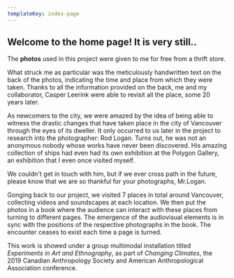 ```yaml
---
templateKey: index-page
---
```

Welcome to the home page! It is very still..
--------------------------------------



The **photos** used in this project were given to me for free from a thrift store.

What struck me as particular was the meticulously handwritten text on the back of the photos, indicating the time and place from which they were taken. Thanks to all the information provided on the back, me and my collaborator, Casper Leerink were able to revisit all the place, some 20 years later.

As newcomers to the city, we were amazed by the idea of being able to witness the drastic changes that have taken place in the city of Vancouver through the eyes of its dweller. It only occurred to us later in the project to research into the photographer: Rod Logan. Turns out, he was not an anonymous nobody whose works have never been discovered. His amazing collection of ships had even had its own exhibition at the Polygon Gallery, an exhibition that I even once visited myself.

We couldn't get in touch with him, but if we ever cross path in the future, please know that we are so thankful for your photographs, Mr.Logan.

Gonging back to our project, we visited 7 places in total around Vancouver, collecting videos and soundscapes at each location. We then put the photos in a book where the audience can interact with these places from turning to different pages. The emergence of the audiovisual elements is in sync with the positions of the respective photographs in the book. The encounter ceases to exist each time a page is turned.

This work is showed under a group multimodal installation titled *Experiments in Art and Ethnography*, as part of *Changing Climates*, the 2019 Canadian Anthropology Society and American Anthropological Association conference.
